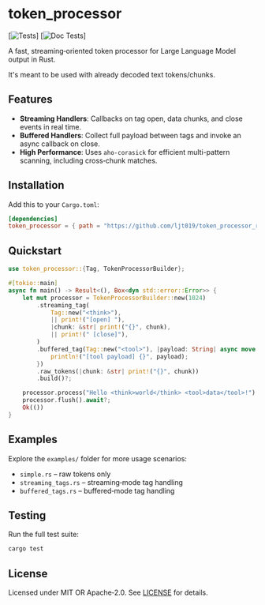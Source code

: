 # token_processor

<!-- CI / Workflow Badges -->
[![Tests](https://github.com/ljt019/token_processor/actions/workflows/tests.yml/badge.svg?branch=main)]
[![Doc Tests](https://github.com/ljt019/token_processor/actions/workflows/doc_tests.yaml/badge.svg?branch=main)]


A fast, streaming‐oriented token processor for Large Language Model output in Rust.

It's meant to be used with already decoded text tokens/chunks.

## Features

- **Streaming Handlers**: Callbacks on tag open, data chunks, and close events in real time.
- **Buffered Handlers**: Collect full payload between tags and invoke an async callback on close.
- **High Performance**: Uses `aho-corasick` for efficient multi-pattern scanning, including cross‐chunk matches.

## Installation

Add this to your `Cargo.toml`:
```toml
[dependencies]
token_processor = { path = "https://github.com/ljt019/token_processor_rs"}
```

## Quickstart

```rust
use token_processor::{Tag, TokenProcessorBuilder};

#[tokio::main]
async fn main() -> Result<(), Box<dyn std::error::Error>> {
    let mut processor = TokenProcessorBuilder::new(1024)
        .streaming_tag(
            Tag::new("<think>"),
            || print!("[open] "),
            |chunk: &str| print!("{}", chunk),
            || print!(" [close]"),
        )
        .buffered_tag(Tag::new("<tool>"), |payload: String| async move {
            println!("[tool payload] {}", payload);
        })
        .raw_tokens(|chunk: &str| print!("{}", chunk))
        .build()?;

    processor.process("Hello <think>world</think> <tool>data</tool>!").await?;
    processor.flush().await?;
    Ok(())
}
```

## Examples

Explore the `examples/` folder for more usage scenarios:
- `simple.rs` – raw tokens only
- `streaming_tags.rs` – streaming‐mode tag handling
- `buffered_tags.rs` – buffered‐mode tag handling

## Testing

Run the full test suite:
```bash
cargo test
```

## License

Licensed under MIT OR Apache‐2.0. See [LICENSE](LICENSE) for details.